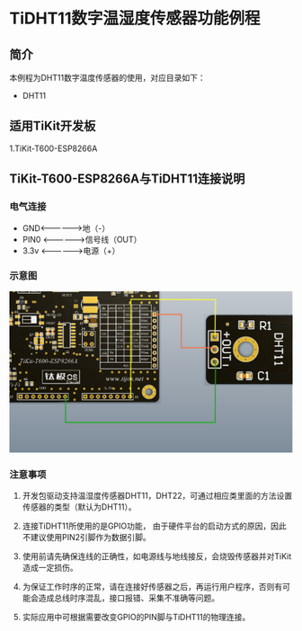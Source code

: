 # TiDHT11数字温湿度传感器功能例程

## 简介

本例程为DHT11数字温度传感器的使用，对应目录如下：

- DHT11

## 适用TiKit开发板 

1.TiKit-T600-ESP8266A



## TiKit-T600-ESP8266A与TiDHT11连接说明 

### 电气连接

- GND<------>地（-）
- PIN0  <------>信号线（OUT）
- 3.3v <------>电源（+）


### 示意图

![TiDHT11数字温湿度传感器功能例程](.\Picture\TiDHT11数字温湿度传感器功能例程.jpg)

### 注意事项

1. 开发包驱动支持温湿度传感器DHT11，DHT22，可通过相应类里面的方法设置传感器的类型（默认为DHT11）。

2. 连接TiDHT11所使用的是GPIO功能， 由于硬件平台的启动方式的原因，因此不建议使用PIN2引脚作为数据引脚。

3. 使用前请先确保连线的正确性，如电源线与地线接反，会烧毁传感器并对TiKit造成一定损伤。

4. 为保证工作时序的正常，请在连接好传感器之后，再运行用户程序，否则有可能会造成总线时序混乱，接口报错、采集不准确等问题。

5. 实际应用中可根据需要改变GPIO的PIN脚与TiDHT11的物理连接。

   ​

